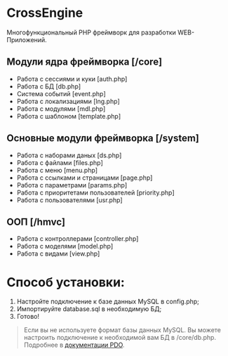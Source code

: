 # CrossEngine

Многофункциональный PHP фреймворк для разработки WEB-Приложений.


## Модули ядра фреймворка [/core]

  - Работа с сессиями и куки [auth.php]
  - Работа с БД [db.php]
  - Система событий [event.php]
  - Работа с локализациями [lng.php]
  - Работа с модулями [mdl.php]
  - Работа с шаблоном [template.php]

## Основные модули фреймворка [/system]

  - Работа с наборами даных [ds.php]
  - Работа с файлами [files.php]
  - Работа с меню [menu.php]
  - Работа с ссылками и страницами [page.php]
  - Работа с параметрами [params.php]
  - Работа с приоритетами пользователей [priority.php]
  - Работа с пользователями [usr.php]

## ООП [/hmvc]

  - Работа с контроллерами [controller.php]
  - Работа с моделями [model.php]
  - Работа с видами [view.php]

# Способ установки:

  1. Настройте подключение к базе данных MySQL в config.php;
  2. Импортируйте database.sql в необходимую БД;
  3. Готово!


> Если вы не используете формат базы данных MySQL. Вы можете настроить подключение к необходимой вам БД в /core/db.php. Подробнее в [документации PDO](https://www.php.net/manual/ru/book.pdo.php).

